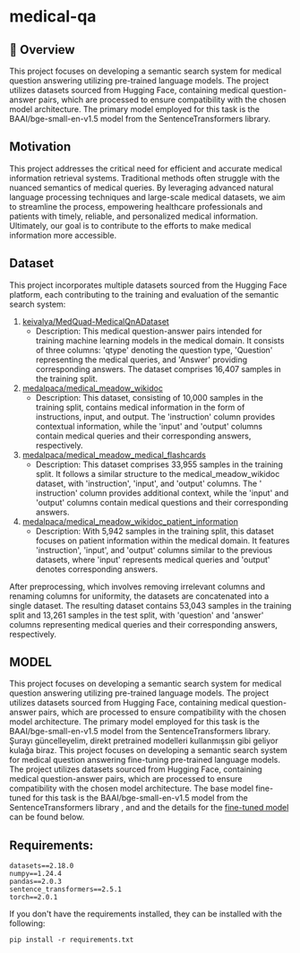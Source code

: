 # medical-qa

## 🚀 Overview

This project focuses on developing a semantic search system for medical question answering utilizing pre-trained language models. The project utilizes datasets sourced from Hugging Face, containing medical question-answer pairs, which are processed to ensure compatibility with the chosen model architecture. The primary model employed for this task is the BAAI/bge-small-en-v1.5 model from the SentenceTransformers library.

## Motivation

This project addresses the critical need for efficient and accurate medical information retrieval systems. Traditional methods often struggle with the nuanced semantics of medical queries. By leveraging advanced natural language processing techniques and large-scale medical datasets, we aim to streamline the process, empowering healthcare professionals and patients with timely, reliable, and personalized medical information. Ultimately, our goal is to contribute to the efforts to make medical information more accessible.

## Dataset

This project incorporates multiple datasets sourced from the Hugging Face platform, each contributing to the training and evaluation of the semantic search system:

1. [keivalya/MedQuad-MedicalQnADataset](https://huggingface.co/datasets/keivalya/MedQuad-MedicalQnADataset)
   - Description: This medical question-answer pairs intended for training machine learning models in the medical domain. It consists of three columns: 'qtype' denoting the 
   question type, 'Question' representing the medical queries, and 'Answer' providing corresponding answers. The dataset comprises 16,407 samples in the training split.
2. [medalpaca/medical_meadow_wikidoc](https://huggingface.co/datasets/medalpaca/medical_meadow_wikidoc)
   - Description: This dataset, consisting of 10,000 samples in the training split, contains medical information in the form of instructions, input, and output. The 'instruction' column provides contextual 
   information, while the 'input' and 'output' columns contain medical queries and their corresponding answers, respectively.
3. [medalpaca/medical_meadow_medical_flashcards](https://huggingface.co/datasets/medalpaca/medical_meadow_medical_flashcards)
   - Description: This dataset comprises 33,955 samples in the training split. It follows a similar structure to the medical_meadow_wikidoc dataset, with 'instruction', 'input', and 'output' columns. The '  
   instruction' column provides additional context, while the 'input' and 'output' columns contain medical questions and their corresponding answers.
4. [medalpaca/medical_meadow_wikidoc_patient_information](https://huggingface.co/datasets/medalpaca/medical_meadow_wikidoc_patient_information)
   - Description: With 5,942 samples in the training split, this dataset focuses on patient information within the medical domain. It features 'instruction', 'input', and 'output' columns similar to the previous 
   datasets, where 'input' represents medical queries and 'output' denotes corresponding answers.

After preprocessing, which involves removing irrelevant columns and renaming columns for uniformity, the datasets are concatenated into a single dataset. The resulting dataset contains 53,043 samples in the training split and 13,261 samples in the test split, with 'question' and 'answer' columns representing medical queries and their corresponding answers, respectively.

## MODEL

This project focuses on developing a semantic search system for medical question answering utilizing pre-trained language models. The project utilizes datasets sourced from Hugging Face, containing medical question-answer pairs, which are processed to ensure compatibility with the chosen model architecture. The primary model employed for this task is the BAAI/bge-small-en-v1.5 model from the SentenceTransformers library.
Şurayı güncelleyelim, direkt pretrained modelleri kullanmışsın gibi geliyor kulağa biraz. 
This project focuses on developing a semantic search system for medical question answering fine-tuning pre-trained language models. The project utilizes datasets sourced from Hugging Face, containing medical question-answer pairs, which are processed to ensure compatibility with the chosen model architecture. The base model fine-tuned for this task is the BAAI/bge-small-en-v1.5 model from the SentenceTransformers library , and and the details for the [fine-tuned model](https://huggingface.co/aleynahukmet/bge-medical-small-en-v1.5) can be found below.

## Requirements:

 ```
datasets==2.18.0
numpy==1.24.4
pandas==2.0.3
sentence_transformers==2.5.1
torch==2.0.1

```
If you don't have the requirements installed, they can be installed with the following:

 ```
pip install -r requirements.txt

```



